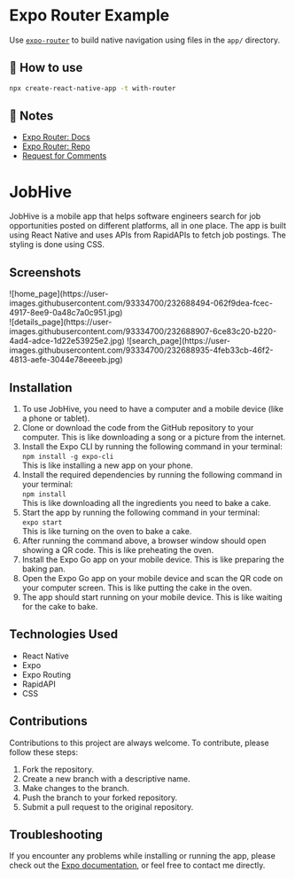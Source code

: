 # Expo Router Example

Use [`expo-router`](https://expo.github.io/router) to build native navigation using files in the `app/` directory.

## 🚀 How to use

```sh
npx create-react-native-app -t with-router
```

## 📝 Notes

- [Expo Router: Docs](https://expo.github.io/router)
- [Expo Router: Repo](https://github.com/expo/router)
- [Request for Comments](https://github.com/expo/router/discussions/1)

<h1>JobHive</h1>

<p>JobHive is a mobile app that helps software engineers search for job opportunities posted on different platforms, all in one place. The app is built using React Native and uses APIs from RapidAPIs to fetch job postings. The styling is done using CSS.</p>

<h2>Screenshots</h2>
<div width="50">
![home_page](https://user-images.githubusercontent.com/93334700/232688494-062f9dea-fcec-4917-8ee9-0a48c7a0c951.jpg)
  </div>
![details_page](https://user-images.githubusercontent.com/93334700/232688907-6ce83c20-b220-4ad4-adce-1d22e53925e2.jpg)
![search_page](https://user-images.githubusercontent.com/93334700/232688935-4feb33cb-46f2-4813-aefe-3044e78eeeeb.jpg)



<h2>Installation</h2>

<ol>
  <li>To use JobHive, you need to have a computer and a mobile device (like a phone or tablet).</li>
  <li>Clone or download the code from the GitHub repository to your computer. This is like downloading a song or a picture from the internet.</li>
  <li>Install the Expo CLI by running the following command in your terminal:<br>
    <code>npm install -g expo-cli</code><br>
    This is like installing a new app on your phone.
  </li>
  <li>Install the required dependencies by running the following command in your terminal:<br>
    <code>npm install</code><br>
    This is like downloading all the ingredients you need to bake a cake.
  </li>
  <li>Start the app by running the following command in your terminal:<br>
    <code>expo start</code><br>
    This is like turning on the oven to bake a cake.
  </li>
  <li>After running the command above, a browser window should open showing a QR code. This is like preheating the oven.</li>
  <li>Install the Expo Go app on your mobile device. This is like preparing the baking pan.</li>
  <li>Open the Expo Go app on your mobile device and scan the QR code on your computer screen. This is like putting the cake in the oven.</li>
  <li>The app should start running on your mobile device. This is like waiting for the cake to bake.</li>
</ol>

<h2>Technologies Used</h2>
<ul>
  <li>React Native</li>
  <li>Expo</li>
  <li>Expo Routing</li>
  <li>RapidAPI</li>
  <li>CSS</li>
</ul>

<h2>Contributions</h2>

<p>Contributions to this project are always welcome. To contribute, please follow these steps:</p>

<ol>
  <li>Fork the repository.</li>
  <li>Create a new branch with a descriptive name.</li>
  <li>Make changes to the branch.</li>
  <li>Push the branch to your forked repository.</li>
  <li>Submit a pull request to the original repository.</li>
</ol>

<h2>Troubleshooting</h2>

<p>If you encounter any problems while installing or running the app, please check out the <a href="https://docs.expo.io/">Expo documentation</a>, or feel free to contact me directly.</p>

